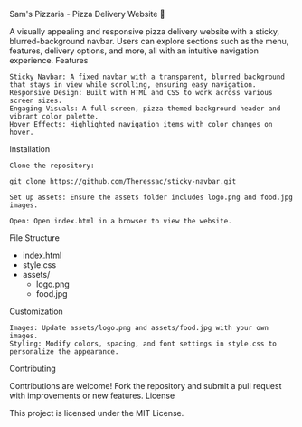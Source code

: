 Sam's Pizzaria - Pizza Delivery Website 🍕

A visually appealing and responsive pizza delivery website with a sticky, blurred-background navbar. Users can explore sections such as the menu, features, delivery options, and more, all with an intuitive navigation experience.
Features

    Sticky Navbar: A fixed navbar with a transparent, blurred background that stays in view while scrolling, ensuring easy navigation.
    Responsive Design: Built with HTML and CSS to work across various screen sizes.
    Engaging Visuals: A full-screen, pizza-themed background header and vibrant color palette.
    Hover Effects: Highlighted navigation items with color changes on hover.


Installation

    Clone the repository:

    git clone https://github.com/Theressac/sticky-navbar.git

    Set up assets: Ensure the assets folder includes logo.png and food.jpg images.

    Open: Open index.html in a browser to view the website.

File Structure

- index.html
- style.css
- assets/
    - logo.png
    - food.jpg

Customization

    Images: Update assets/logo.png and assets/food.jpg with your own images.
    Styling: Modify colors, spacing, and font settings in style.css to personalize the appearance.

Contributing

Contributions are welcome! Fork the repository and submit a pull request with improvements or new features.
License

This project is licensed under the MIT License.
